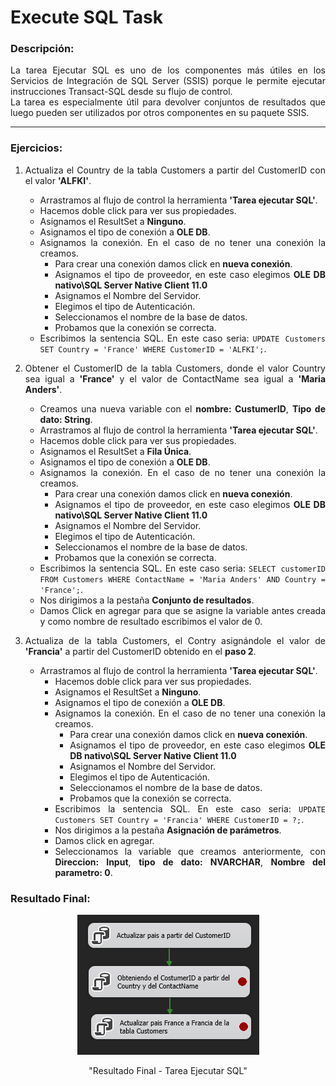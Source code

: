 # Execute SQL Task

### **Descripción:**

<div style="text-align: justify">
La tarea Ejecutar SQL es uno de los componentes más útiles en los Servicios de Integración de SQL Server (SSIS) porque le permite ejecutar instrucciones Transact-SQL desde su flujo de control.
<div/>

<div style="text-align: justify">
La tarea es especialmente útil para devolver conjuntos de resultados que luego pueden ser utilizados por otros componentes en su paquete SSIS.  
<div/>

---

### **Ejercicios:**

1. Actualiza el Country de la tabla Customers a partir del CustomerID con el valor **'ALFKI'**.

    * Arrastramos al flujo de control la herramienta **'Tarea ejecutar SQL'**.
    * Hacemos doble click  para ver sus propiedades.
    * Asignamos el ResultSet a **Ninguno**.
    * Asignamos el tipo de conexión a **OLE DB**.
    * Asignamos la conexión. En el caso de no tener una conexión la creamos.
        * Para crear una conexión damos click en **nueva conexión**.
        * Asignamos el tipo de proveedor, en este caso elegimos **OLE DB nativo\SQL Server Native Client 11.0**
        * Asignamos el Nombre del Servidor.
        * Elegimos el tipo de Autenticación.
        * Seleccionamos el nombre de la base de datos.
        * Probamos que la conexión se correcta.
    * Escribimos la sentencia SQL. En este caso seria: `UPDATE Customers SET Country = 'France' WHERE CustomerID = 'ALFKI';`.

2. Obtener el CustomerID de la tabla Customers,  donde el valor Country sea igual a **'France'** y el valor de  ContactName sea igual a **'Maria Anders'**.

    * Creamos una nueva variable con el **nombre: CustumerID**, **Tipo de dato: String**.
    * Arrastramos al flujo de control la herramienta **'Tarea ejecutar SQL'**.
    * Hacemos doble click  para ver sus propiedades.
    * Asignamos el ResultSet a **Fila Única**.
    * Asignamos el tipo de conexión a **OLE DB**.
    * Asignamos la conexión. En el caso de no tener una conexión la creamos.
        * Para crear una conexión damos click en **nueva conexión**.
        * Asignamos el tipo de proveedor, en este caso elegimos **OLE DB nativo\SQL Server Native Client 11.0**
        * Asignamos el Nombre del Servidor.
        * Elegimos el tipo de Autenticación.
        * Seleccionamos el nombre de la base de datos.
        * Probamos que la conexión se correcta.
    * Escribimos la sentencia SQL. En este caso seria: `SELECT customerID FROM Customers WHERE ContactName = 'Maria Anders' AND Country = 'France';`.
    * Nos dirigimos a la pestaña **Conjunto de resultados**.
    * Damos Click en agregar para que se asigne la variable antes creada y como nombre de resultado escribimos el valor de 0.
    
3. Actualiza de la tabla Customers, el Contry asignándole el valor de **'Francia'** a partir del CustomerID obtenido en el **paso 2**.

    * Arrastramos al flujo de control la herramienta **'Tarea ejecutar SQL'**.
        * Hacemos doble click  para ver sus propiedades.
        * Asignamos el ResultSet a **Ninguno**.
        * Asignamos el tipo de conexión a **OLE DB**.
        * Asignamos la conexión. En el caso de no tener una conexión la creamos.
            * Para crear una conexión damos click en **nueva conexión**.
            * Asignamos el tipo de proveedor, en este caso elegimos **OLE DB nativo\SQL Server Native Client 11.0**
            * Asignamos el Nombre del Servidor.
            * Elegimos el tipo de Autenticación.
            * Seleccionamos el nombre de la base de datos.
            * Probamos que la conexión se correcta.
        * Escribimos la sentencia SQL. En este caso seria: `UPDATE Customers SET Country = 'Francia' WHERE CustomerID = ?;`.
        * Nos dirigimos a la pestaña **Asignación de parámetros**.
        * Damos click en agregar.
        * Seleccionamos la variable que creamos anteriormente, con **Direccion: Input**, **tipo de dato: NVARCHAR**, **Nombre del parametro: 0**.

### **Resultado Final:**

<div style="text-align: center">

![Resultado Final - Tarea Ejecutar SQL](https://raw.githubusercontent.com/Andres25b/SSIS/master/Anexos/1.-TareaEjecutarSQL.png "Resultado Final - Tarea Ejecutar SQL")

"Resultado Final - Tarea Ejecutar SQL"

</div>





